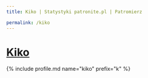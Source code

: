 ```yaml
---
title: Kiko | Statystyki patronite.pl | Patromierz

permalink: /kiko
---
```


# [Kiko](https://patronite.pl/kiko)

{% include profile.md name="kiko" prefix="k" %}
